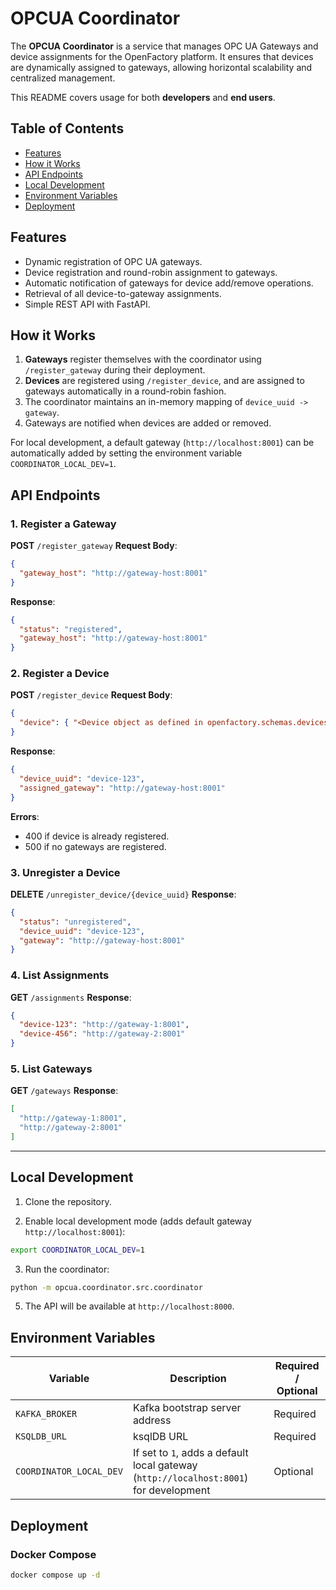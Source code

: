 # OPCUA Coordinator

The **OPCUA Coordinator** is a service that manages OPC UA Gateways and device assignments for the OpenFactory platform. It ensures that devices are dynamically assigned to gateways, allowing horizontal scalability and centralized management.

This README covers usage for both **developers** and **end users**.

## Table of Contents

* [Features](#features)
* [How it Works](#how-it-works)
* [API Endpoints](#api-endpoints)
* [Local Development](#local-development)
* [Environment Variables](#environment-variables)
* [Deployment](#deployment)

## Features

* Dynamic registration of OPC UA gateways.
* Device registration and round-robin assignment to gateways.
* Automatic notification of gateways for device add/remove operations.
* Retrieval of all device-to-gateway assignments.
* Simple REST API with FastAPI.

## How it Works

1. **Gateways** register themselves with the coordinator using `/register_gateway` during their deployment.
2. **Devices** are registered using `/register_device`, and are assigned to gateways automatically in a round-robin fashion.
3. The coordinator maintains an in-memory mapping of `device_uuid -> gateway`.
4. Gateways are notified when devices are added or removed.

For local development, a default gateway (`http://localhost:8001`) can be automatically added by setting the environment variable `COORDINATOR_LOCAL_DEV=1`.

## API Endpoints

### 1. Register a Gateway

**POST** `/register_gateway`
**Request Body**:

```json
{
  "gateway_host": "http://gateway-host:8001"
}
```

**Response**:

```json
{
  "status": "registered",
  "gateway_host": "http://gateway-host:8001"
}
```

### 2. Register a Device

**POST** `/register_device`
**Request Body**:

```json
{
  "device": { "<Device object as defined in openfactory.schemas.devices>" }
}
```

**Response**:

```json
{
  "device_uuid": "device-123",
  "assigned_gateway": "http://gateway-host:8001"
}
```

**Errors**:

* 400 if device is already registered.
* 500 if no gateways are registered.

### 3. Unregister a Device

**DELETE** `/unregister_device/{device_uuid}`
**Response**:

```json
{
  "status": "unregistered",
  "device_uuid": "device-123",
  "gateway": "http://gateway-host:8001"
}
```

### 4. List Assignments

**GET** `/assignments`
**Response**:

```json
{
  "device-123": "http://gateway-1:8001",
  "device-456": "http://gateway-2:8001"
}
```

### 5. List Gateways

**GET** `/gateways`
**Response**:

```json
[
  "http://gateway-1:8001",
  "http://gateway-2:8001"
]
```

---

## Local Development

1. Clone the repository.

2. Enable local development mode (adds default gateway `http://localhost:8001`):

```bash
export COORDINATOR_LOCAL_DEV=1
```

3. Run the coordinator:

```bash
python -m opcua.coordinator.src.coordinator
```

5. The API will be available at `http://localhost:8000`.

## Environment Variables

| Variable                | Description                                                                           | Required / Optional |
| ----------------------- | ------------------------------------------------------------------------------------- | ------------------- |
| `KAFKA_BROKER`          | Kafka bootstrap server address                                                        | Required            |
| `KSQLDB_URL`            | ksqlDB URL                                                                            | Required            |
| `COORDINATOR_LOCAL_DEV` | If set to `1`, adds a default local gateway (`http://localhost:8001`) for development | Optional            |

## Deployment

### Docker Compose

```bash
docker compose up -d
```
